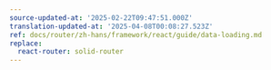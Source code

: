 ```yaml
---
source-updated-at: '2025-02-22T09:47:51.000Z'
translation-updated-at: '2025-04-08T00:08:27.523Z'
ref: docs/router/zh-hans/framework/react/guide/data-loading.md
replace:
  react-router: solid-router
---
```

